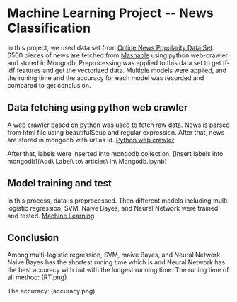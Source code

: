 # Machine Learning Project -- News Classification

In this project, we used data set from [Online News Popularity Data Set](https://archive.ics.uci.edu/ml/datasets/Online+News+Popularity). 6500 pieces of news are fetched from [Mashable](http://mashable.com/) using python web-crawler and stored in Mongodb. Preprocessing was applied to this data set to get tf-idf features and get the vectorized data. Multiple models were applied, and the runing time and the accuracy for each model was recorded and compared to get conclusion.

## Data fetching using python web crawler
A web crawler based on python was used to fetch raw data. News is parsed from html file using beautifulSoup and regular expression. After that, news are stored in mongodb with url as id. 
[Python web crawler](./articleCrawler.py)

After that, labels were inserted into mongodb collection.
[Insert labels into mongodb](Add\ Label\ to\ articles\ in\ Mongodb.ipynb)

## Model training and test
In this process, data is preprocessed. Then different models including multi-logistic regression, SVM, Naive Bayes, and Neural Network were trained and tested.
[Machine Learning](ML_project.ipynb)

## Conclusion
Among multi-logistic regression, SVM, maive Bayes, and Neural Network. Naive Bayes has the shortest runing time which is  and Neural Network has the best accuracy with but with the longest running time.
The runing time of all method:
(RT.png)

The accuracy:
(accuracy.png)